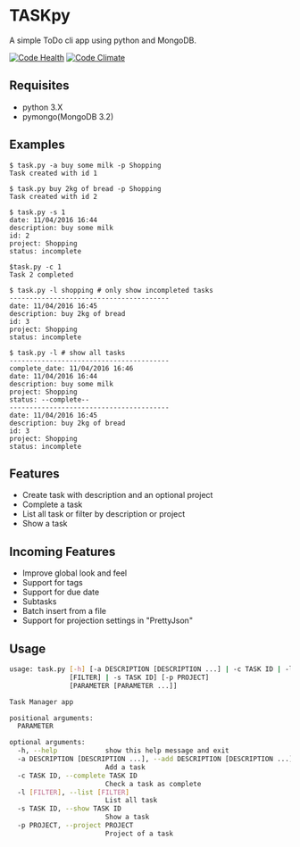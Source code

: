 # TASKpy

A simple ToDo cli app using python and MongoDB.

[![Code Health](https://landscape.io/github/mattgaviota/taskpy/master/landscape.svg?style=flat)](https://landscape.io/github/mattgaviota/taskpy/master)
[![Code Climate](https://codeclimate.com/github/mattgaviota/taskpy/badges/gpa.svg)](https://codeclimate.com/github/mattgaviota/taskpy)

## Requisites

* python 3.X
* pymongo(MongoDB 3.2)

## Examples
```
$ task.py -a buy some milk -p Shopping
Task created with id 1

$ task.py buy 2kg of bread -p Shopping
Task created with id 2

$ task.py -s 1
date: 11/04/2016 16:44
description: buy some milk
id: 2
project: Shopping
status: incomplete

$task.py -c 1
Task 2 completed

$ task.py -l shopping # only show incompleted tasks
----------------------------------------
date: 11/04/2016 16:45
description: buy 2kg of bread
id: 3
project: Shopping
status: incomplete

$ task.py -l # show all tasks
----------------------------------------
complete_date: 11/04/2016 16:46
date: 11/04/2016 16:44
description: buy some milk
project: Shopping
status: --complete--
----------------------------------------
date: 11/04/2016 16:45
description: buy 2kg of bread
id: 3
project: Shopping
status: incomplete

```

## Features

* Create task with description and an optional project
* Complete a task
* List all task or filter by description or project
* Show a task

## Incoming Features

* Improve global look and feel
* Support for tags
* Support for due date
* Subtasks
* Batch insert from a file
* Support for projection settings in "PrettyJson"

## Usage

```bash
usage: task.py [-h] [-a DESCRIPTION [DESCRIPTION ...] | -c TASK ID | -l
               [FILTER] | -s TASK ID] [-p PROJECT]
               [PARAMETER [PARAMETER ...]]

Task Manager app

positional arguments:
  PARAMETER

optional arguments:
  -h, --help            show this help message and exit
  -a DESCRIPTION [DESCRIPTION ...], --add DESCRIPTION [DESCRIPTION ...]
                        Add a task
  -c TASK ID, --complete TASK ID
                        Check a task as complete
  -l [FILTER], --list [FILTER]
                        List all task
  -s TASK ID, --show TASK ID
                        Show a task
  -p PROJECT, --project PROJECT
                        Project of a task
```
